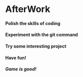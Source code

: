 # AfterWork
#### Polish the skills of coding
#### Experiment with the git command
#### Try some interesting project
#### Have fun!
##### Game is good!
